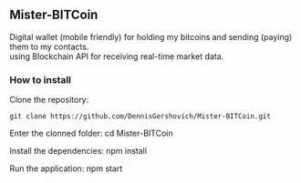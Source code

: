 ## Mister-BITCoin
Digital wallet (mobile friendly) for holding my bitcoins and sending (paying) them to my contacts.<br />
using Blockchain API for receiving real-time market data.

### How to install
Clone the repository:
```
git clone https://github.com/DennisGershovich/Mister-BITCoin.git
```
Enter the clonned folder:
cd Mister-BITCoin

Install the dependencies:
npm install

Run the application:
npm start
